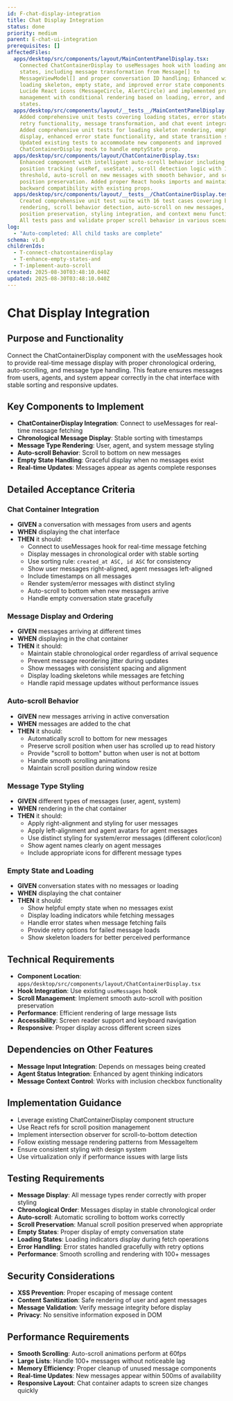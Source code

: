 ```yaml
---
id: F-chat-display-integration
title: Chat Display Integration
status: done
priority: medium
parent: E-chat-ui-integration
prerequisites: []
affectedFiles:
  apps/desktop/src/components/layout/MainContentPanelDisplay.tsx:
    Connected ChatContainerDisplay to useMessages hook with loading and error
    states, including message transformation from Message[] to
    MessageViewModel[] and proper conversation ID handling; Enhanced with
    loading skeleton, empty state, and improved error state components. Added
    Lucide React icons (MessageCircle, AlertCircle) and implemented proper state
    management with conditional rendering based on loading, error, and message
    states.
  apps/desktop/src/components/layout/__tests__/MainContentPanelDisplay.test.tsx:
    Added comprehensive unit tests covering loading states, error states with
    retry functionality, message transformation, and chat event integration;
    Added comprehensive unit tests for loading skeleton rendering, empty state
    display, enhanced error state functionality, and state transition scenarios.
    Updated existing tests to accommodate new components and improved
    ChatContainerDisplay mock to handle emptyState prop.
  apps/desktop/src/components/layout/ChatContainerDisplay.tsx:
    Enhanced component with intelligent auto-scroll behavior including scroll
    position tracking (useRef, useState), scroll detection logic with 100px
    threshold, auto-scroll on new messages with smooth behavior, and scroll
    position preservation. Added proper React hooks imports and maintained
    backward compatibility with existing props.
  apps/desktop/src/components/layout/__tests__/ChatContainerDisplay.test.tsx:
    Created comprehensive unit test suite with 16 test cases covering basic
    rendering, scroll behavior detection, auto-scroll on new messages, scroll
    position preservation, styling integration, and context menu functionality.
    All tests pass and validate proper scroll behavior in various scenarios.
log:
  - "Auto-completed: All child tasks are complete"
schema: v1.0
childrenIds:
  - T-connect-chatcontainerdisplay
  - T-enhance-empty-states-and
  - T-implement-auto-scroll
created: 2025-08-30T03:48:10.040Z
updated: 2025-08-30T03:48:10.040Z
---
```


# Chat Display Integration

## Purpose and Functionality

Connect the ChatContainerDisplay component with the useMessages hook to provide real-time message display with proper chronological ordering, auto-scrolling, and message type handling. This feature ensures messages from users, agents, and system appear correctly in the chat interface with stable sorting and responsive updates.

## Key Components to Implement

- **ChatContainerDisplay Integration**: Connect to useMessages for real-time message fetching
- **Chronological Message Display**: Stable sorting with timestamps
- **Message Type Rendering**: User, agent, and system message styling
- **Auto-scroll Behavior**: Scroll to bottom on new messages
- **Empty State Handling**: Graceful display when no messages exist
- **Real-time Updates**: Messages appear as agents complete responses

## Detailed Acceptance Criteria

### Chat Container Integration

- **GIVEN** a conversation with messages from users and agents
- **WHEN** displaying the chat interface
- **THEN** it should:
  - Connect to useMessages hook for real-time message fetching
  - Display messages in chronological order with stable sorting
  - Use sorting rule: `created_at ASC, id ASC` for consistency
  - Show user messages right-aligned, agent messages left-aligned
  - Include timestamps on all messages
  - Render system/error messages with distinct styling
  - Auto-scroll to bottom when new messages arrive
  - Handle empty conversation state gracefully

### Message Display and Ordering

- **GIVEN** messages arriving at different times
- **WHEN** displaying in the chat container
- **THEN** it should:
  - Maintain stable chronological order regardless of arrival sequence
  - Prevent message reordering jitter during updates
  - Show messages with consistent spacing and alignment
  - Display loading skeletons while messages are fetching
  - Handle rapid message updates without performance issues

### Auto-scroll Behavior

- **GIVEN** new messages arriving in active conversation
- **WHEN** messages are added to the chat
- **THEN** it should:
  - Automatically scroll to bottom for new messages
  - Preserve scroll position when user has scrolled up to read history
  - Provide "scroll to bottom" button when user is not at bottom
  - Handle smooth scrolling animations
  - Maintain scroll position during window resize

### Message Type Styling

- **GIVEN** different types of messages (user, agent, system)
- **WHEN** rendering in the chat container
- **THEN** it should:
  - Apply right-alignment and styling for user messages
  - Apply left-alignment and agent avatars for agent messages
  - Use distinct styling for system/error messages (different color/icon)
  - Show agent names clearly on agent messages
  - Include appropriate icons for different message types

### Empty State and Loading

- **GIVEN** conversation states with no messages or loading
- **WHEN** displaying the chat container
- **THEN** it should:
  - Show helpful empty state when no messages exist
  - Display loading indicators while fetching messages
  - Handle error states when message fetching fails
  - Provide retry options for failed message loads
  - Show skeleton loaders for better perceived performance

## Technical Requirements

- **Component Location**: `apps/desktop/src/components/layout/ChatContainerDisplay.tsx`
- **Hook Integration**: Use existing `useMessages` hook
- **Scroll Management**: Implement smooth auto-scroll with position preservation
- **Performance**: Efficient rendering of large message lists
- **Accessibility**: Screen reader support and keyboard navigation
- **Responsive**: Proper display across different screen sizes

## Dependencies on Other Features

- **Message Input Integration**: Depends on messages being created
- **Agent Status Integration**: Enhanced by agent thinking indicators
- **Message Context Control**: Works with inclusion checkbox functionality

## Implementation Guidance

- Leverage existing ChatContainerDisplay component structure
- Use React refs for scroll position management
- Implement intersection observer for scroll-to-bottom detection
- Follow existing message rendering patterns from MessageItem
- Ensure consistent styling with design system
- Use virtualization only if performance issues with large lists

## Testing Requirements

- **Message Display**: All message types render correctly with proper styling
- **Chronological Order**: Messages display in stable chronological order
- **Auto-scroll**: Automatic scrolling to bottom works correctly
- **Scroll Preservation**: Manual scroll position preserved when appropriate
- **Empty States**: Proper display of empty conversation state
- **Loading States**: Loading indicators display during fetch operations
- **Error Handling**: Error states handled gracefully with retry options
- **Performance**: Smooth scrolling and rendering with 100+ messages

## Security Considerations

- **XSS Prevention**: Proper escaping of message content
- **Content Sanitization**: Safe rendering of user and agent messages
- **Message Validation**: Verify message integrity before display
- **Privacy**: No sensitive information exposed in DOM

## Performance Requirements

- **Smooth Scrolling**: Auto-scroll animations perform at 60fps
- **Large Lists**: Handle 100+ messages without noticeable lag
- **Memory Efficiency**: Proper cleanup of unused message components
- **Real-time Updates**: New messages appear within 500ms of availability
- **Responsive Layout**: Chat container adapts to screen size changes quickly
